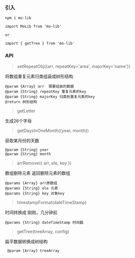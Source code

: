 ### 引入

```
npm i mo-lib

import MoLib from 'mo-lib' 

or 

import { getTree } from 'mo-lib'
```

### API
> setRepeatObj({arr, repeatKey='area', majorKey='name'})

将数组重复元素归类组装成树形结构

```
@param {Array} arr  需要组装的数据
@param {String} repeatKey 重复元素的key 
@param {String} majorKey 归类到重复元素的key
@return 树形结构

```

> getLetter

生成26个字母

> getDaysInOneMonth({year, month})

获取某月份的天数

```
@param {String} year
@param {String} month
```

> arrRemove({ arr, ele, key })

数组删除元素 返回删除元素的数组
```
@params {Array} arr原数组
@params {String} ele 元素
@params {String} key 对象key
```

> timestampFormat(dateTimeStamp)

时间转换成 刚刚，几分钟前

```
@params {String} dateTimeStamp 时间戳
```

> getTree(treeArray, config)

扁平数据转换成树结构

```
 @param {Array} treeArray
```